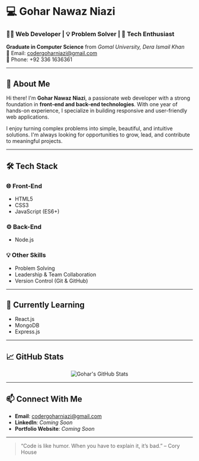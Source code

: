 # 💻 Gohar Nawaz Niazi

### 👨‍💻 Web Developer | 💡 Problem Solver | 🚀 Tech Enthusiast  
**Graduate in Computer Science** from *Gomal University, Dera Ismail Khan*  
📧 Email: [codergoharniazi@gmail.com](mailto:codergoharniazi@gmail.com)  
📱 Phone: +92 336 1636361  

---

## 👋 About Me
Hi there! I'm **Gohar Nawaz Niazi**, a passionate web developer with a strong foundation in **front-end and back-end technologies**. With one year of hands-on experience, I specialize in building responsive and user-friendly web applications.

I enjoy turning complex problems into simple, beautiful, and intuitive solutions. I'm always looking for opportunities to grow, lead, and contribute to meaningful projects.

---

## 🛠️ Tech Stack

### 🌐 Front-End
- HTML5
- CSS3
- JavaScript (ES6+)

### ⚙️ Back-End
- Node.js

### 💡 Other Skills
- Problem Solving
- Leadership & Team Collaboration
- Version Control (Git & GitHub)

---

## 🌱 Currently Learning
- React.js
- MongoDB
- Express.js

---

## 📈 GitHub Stats

<p align="center">
  <img src="https://github-readme-stats.vercel.app/api?username=codergoharniazi&show_icons=true&theme=tokyonight" alt="Gohar's GitHub Stats" />
</p>

---

## 📫 Connect With Me

- **Email**: [codergoharniazi@gmail.com](mailto:codergoharniazi@gmail.com)
- **LinkedIn**: _Coming Soon_
- **Portfolio Website**: _Coming Soon_

---

> “Code is like humor. When you have to explain it, it’s bad.” – Cory House

